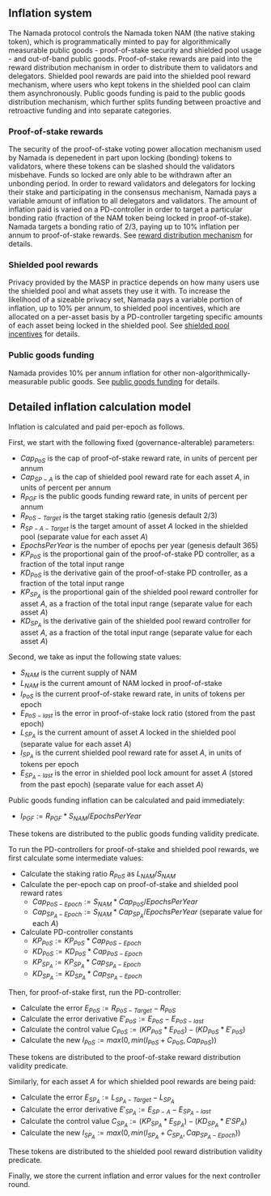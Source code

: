 ## Inflation system

The Namada protocol controls the Namada token NAM (the native staking token), which is programmatically minted to pay for algorithmically measurable public goods - proof-of-stake security and shielded pool usage - and out-of-band public goods. Proof-of-stake rewards are paid into the reward distribution mechanism in order to distribute them to validators and delegators. Shielded pool rewards are paid into the shielded pool reward mechanism, where users who kept tokens in the shielded pool can claim them asynchronously. Public goods funding is paid to the public goods distribution mechanism, which further splits funding between proactive and retroactive funding and into separate categories.

### Proof-of-stake rewards

The security of the proof-of-stake voting power allocation mechanism used by Namada is depenedent in part upon locking (bonding) tokens to validators, where these tokens can be slashed should the validators misbehave. Funds so locked are only able to be withdrawn after an unbonding period. In order to reward validators and delegators for locking their stake and participating in the consensus mechanism, Namada pays a variable amount of inflation to all delegators and validators. The amount of inflation paid is varied on a PD-controller in order to target a particular bonding ratio (fraction of the NAM token being locked in proof-of-stake). Namada targets a bonding ratio of 2/3, paying up to 10% inflation per annum to proof-of-stake rewards. See [reward distribution mechanism](./proof-of-stake/reward-distribution.md) for details.

### Shielded pool rewards

Privacy provided by the MASP in practice depends on how many users use the shielded pool and what assets they use it with. To increase the likelihood of a sizeable privacy set, Namada pays a variable portion of inflation, up to 10% per annum, to shielded pool incentives, which are allocated on a per-asset basis by a PD-controller targeting specific amounts of each asset being locked in the shielded pool. See [shielded pool incentives](./shielded-pool-incentives.md) for details.

### Public goods funding

Namada provides 10% per annum inflation for other non-algorithmically-measurable public goods. See [public goods funding](./public-goods-funding.md) for details.

## Detailed inflation calculation model

Inflation is calculated and paid per-epoch as follows.

First, we start with the following fixed (governance-alterable) parameters:

- $Cap_{PoS}$ is the cap of proof-of-stake reward rate, in units of percent per annum
- $Cap_{SP-A}$ is the cap of shielded pool reward rate for each asset $A$, in units of percent per annum
- $R_{PGF}$ is the public goods funding reward rate, in units of percent per annum
- $R_{PoS-Target}$ is the target staking ratio (genesis default 2/3)
- $R_{SP-A-Target}$ is the target amount of asset $A$ locked in the shielded pool (separate value for each asset $A$)
- $EpochsPerYear$ is the number of epochs per year (genesis default 365)
- ${KP}_{PoS}$ is the proportional gain of the proof-of-stake PD controller, as a fraction of the total input range
- ${KD}_{PoS}$ is the derivative gain of the proof-of-stake PD controller, as a fraction of the total input range
- ${KP}_{SP_A}$ is the proportional gain of the shielded pool reward controller for asset $A$, as a fraction of the total input range (separate value for each asset $A$)
- ${KD}_{SP_A}$ is the derivative gain of the shielded pool reward controller for asset $A$, as a fraction of the total input range (separate value for each asset $A$) 

Second, we take as input the following state values:

- $S_{NAM}$ is the current supply of NAM
- $L_{NAM}$ is the current amount of NAM locked in proof-of-stake
- $I_{PoS}$ is the current proof-of-stake reward rate, in units of tokens per epoch
- $E_{PoS-last}$ is the error in proof-of-stake lock ratio (stored from the past epoch)
- $L_{SP_A}$ is the current amount of asset $A$ locked in the shielded pool (separate value for each asset $A$)
- $I_{SP_A}$ is the current shielded pool reward rate for asset $A$, in units of tokens per epoch
- $E_{SP_A-last}$ is the error in shielded pool lock amount for asset $A$ (stored from the past epoch) (separate value for each asset $A$)

Public goods funding inflation can be calculated and paid immediately:

- $I_{PGF} := R_{PGF} * S_{NAM} / EpochsPerYear$

These tokens are distributed to the public goods funding validity predicate.

To run the PD-controllers for proof-of-stake and shielded pool rewards, we first calculate some intermediate values:

- Calculate the staking ratio $R_{PoS}$ as $L_{NAM} / S_{NAM}$
- Calculate the per-epoch cap on proof-of-stake and shielded pool reward rates
    - $Cap_{PoS-Epoch} := S_{NAM} * Cap_{PoS} / EpochsPerYear$
    - $Cap_{SP_A-Epoch} := S_{NAM} * Cap_{SP_A} / EpochsPerYear$ (separate value for each $A$)
- Calculate PD-controller constants
    - ${KP}_{PoS} := {KP}_{PoS} * Cap_{PoS-Epoch}$
    - ${KD}_{PoS} := {KD}_{PoS} * Cap_{PoS-Epoch}$
    - ${KP}_{SP_A} := {KP}_{SP_A} * Cap_{SP_A-Epoch}$
    - ${KD}_{SP_A} := {KD}_{SP_A} * Cap_{SP_A-Epoch}$

Then, for proof-of-stake first, run the PD-controller:

- Calculate the error $E_{PoS} := R_{PoS-Target} - R_{PoS}$
- Calculate the error derivative $E'_{PoS} := E_{PoS} - E_{PoS-last}$
- Calculate the control value $C_{PoS} := (KP_{PoS} * E_{PoS}) - (KD_{PoS} * E'_{PoS})$
- Calculate the new $I_{PoS} := max(0, min(I_{PoS} + C_{PoS}, Cap_{PoS}))$

These tokens are distributed to the proof-of-stake reward distribution validity predicate.

Similarly, for each asset $A$ for which shielded pool rewards are being paid:

- Calculate the error $E_{SP_A} := L_{SP_A-Target} - L_{SP_A}$
- Calculate the error derivative $E'_{SP_A} := E_{SP-A} - E_{SP_A-last}$
- Calculate the control value $C_{SP_A} := (KP_{SP_A} * E_{SP_A}) - (KD_{SP_A} * E'{SP_A})$
- Calculate the new $I_{SP_A} := max(0, min(I_{SP_A} + C_{SP_A}, Cap_{SP_A-Epoch}))$

These tokens are distributed to the shielded pool reward distribution validity predicate.

Finally, we store the current inflation and error values for the next controller round.